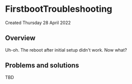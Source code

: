 # FirstbootTroubleshooting

Created Thursday 28 April 2022

Overview
--------

Uh-oh. The reboot after initial setup didn't work. Now what?

Problems and solutions
----------------------

TBD
